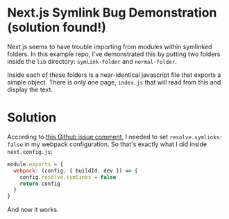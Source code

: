 # Next.js Symlink Bug Demonstration (solution found!)

Next.js seems to have trouble importing from modules within symlinked folders. In this example repo, I've demonstrated this by putting two folders inside the `lib` directory: `symlink-folder` and `normal-folder`.

Inside each of these folders is a near-identical javascript file that exports a simple object. There is only one page, `index.js` that will read from this and display the text.

# Solution

According to [this Github issue comment](https://github.com/webpack/webpack/issues/1643#issuecomment-317436595), I needed to set `resolve.symlinks: false` in my webpack configuration. So that's exactly what I did inside `next.config.js`:

```js
module.exports = {
  webpack: (config, { buildId, dev }) => {
    config.resolve.symlinks = false
    return config
  }
}
```

And now it works.
